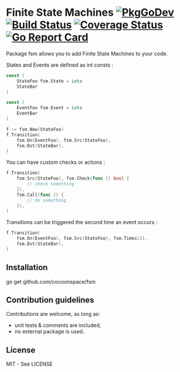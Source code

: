 # Finite State Machines [![PkgGoDev](https://pkg.go.dev/badge/github.com/cocoonspace/fsm)](https://pkg.go.dev/github.com/cocoonspace/fsm) [![Build Status](https://app.travis-ci.com/cocoonspace/fsm.svg?branch=master)](https://app.travis-ci.com/cocoonspace/fsm) [![Coverage Status](https://coveralls.io/repos/github/cocoonspace/fsm/badge.svg?branch=master)](https://coveralls.io/github/cocoonspace/fsm?branch=master) [![Go Report Card](https://goreportcard.com/badge/github.com/cocoonspace/fsm)](https://goreportcard.com/report/github.com/cocoonspace/fsm)

Package fsm allows you to add Finite State Machines to your code.

States and Events are defined as int consts :

```go
const (
    StateFoo fsm.State = iota
    StateBar
)

const (
    EventFoo fsm.Event = iota
    EventBar
)

f := fsm.New(StateFoo)
f.Transition(
    fsm.On(EventFoo), fsm.Src(StateFoo),
    fsm.Dst(StateBar),
)
```

You can have custom checks or actions :

```go
f.Transition(
    fsm.Src(StateFoo), fsm.Check(func () bool {
        // check something
    }),
    fsm.Call(func () {
        // do something
    }),
)
```

Transitions can be triggered the second time an event occurs :

```go
f.Transition(
    fsm.On(EventFoo), fsm.Src(StateFoo), fsm.Times(2),
    fsm.Dst(StateBar),
)
```

## Installation

go get github.com/cocoonspace/fsm

## Contribution guidelines

Contributions are welcome, as long as:

* unit tests & comments are included,
* no external package is used.

## License

MIT - See LICENSE

